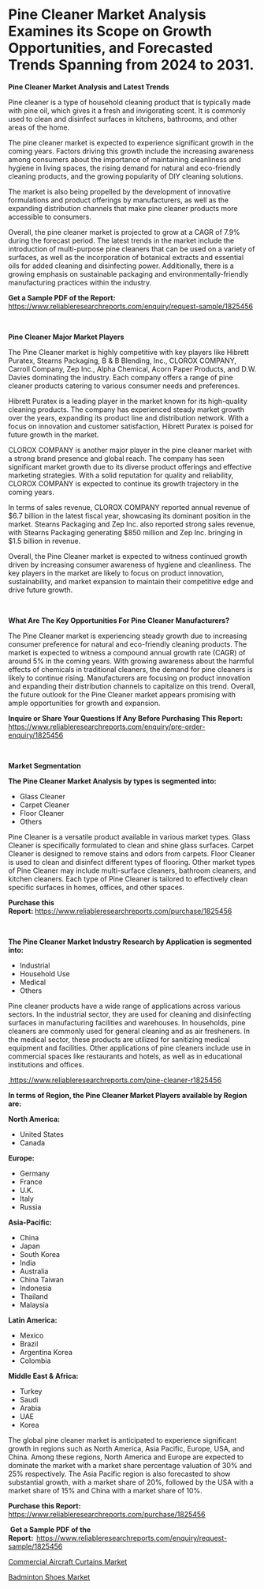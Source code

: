 <p><h1>Pine Cleaner Market Analysis Examines its Scope on Growth Opportunities, and Forecasted Trends Spanning from 2024 to 2031.</h1></p><p><strong>Pine Cleaner Market Analysis and Latest Trends</strong></p>
<p><p>Pine cleaner is a type of household cleaning product that is typically made with pine oil, which gives it a fresh and invigorating scent. It is commonly used to clean and disinfect surfaces in kitchens, bathrooms, and other areas of the home.</p><p>The pine cleaner market is expected to experience significant growth in the coming years. Factors driving this growth include the increasing awareness among consumers about the importance of maintaining cleanliness and hygiene in living spaces, the rising demand for natural and eco-friendly cleaning products, and the growing popularity of DIY cleaning solutions.</p><p>The market is also being propelled by the development of innovative formulations and product offerings by manufacturers, as well as the expanding distribution channels that make pine cleaner products more accessible to consumers.</p><p>Overall, the pine cleaner market is projected to grow at a CAGR of 7.9% during the forecast period. The latest trends in the market include the introduction of multi-purpose pine cleaners that can be used on a variety of surfaces, as well as the incorporation of botanical extracts and essential oils for added cleaning and disinfecting power. Additionally, there is a growing emphasis on sustainable packaging and environmentally-friendly manufacturing practices within the industry.</p></p>
<p><strong>Get a Sample PDF of the Report:&nbsp;</strong> <a href="https://www.reliableresearchreports.com/enquiry/request-sample/1825456">https://www.reliableresearchreports.com/enquiry/request-sample/1825456</a></p>
<p>&nbsp;</p>
<p><strong>Pine Cleaner Major Market Players</strong></p>
<p><p>The Pine Cleaner market is highly competitive with key players like Hibrett Puratex, Stearns Packaging, B & B Blending, Inc., CLOROX COMPANY, Carroll Company, Zep Inc., Alpha Chemical, Acorn Paper Products, and D.W. Davies dominating the industry. Each company offers a range of pine cleaner products catering to various consumer needs and preferences.</p><p>Hibrett Puratex is a leading player in the market known for its high-quality cleaning products. The company has experienced steady market growth over the years, expanding its product line and distribution network. With a focus on innovation and customer satisfaction, Hibrett Puratex is poised for future growth in the market.</p><p>CLOROX COMPANY is another major player in the pine cleaner market with a strong brand presence and global reach. The company has seen significant market growth due to its diverse product offerings and effective marketing strategies. With a solid reputation for quality and reliability, CLOROX COMPANY is expected to continue its growth trajectory in the coming years.</p><p>In terms of sales revenue, CLOROX COMPANY reported annual revenue of $6.7 billion in the latest fiscal year, showcasing its dominant position in the market. Stearns Packaging and Zep Inc. also reported strong sales revenue, with Stearns Packaging generating $850 million and Zep Inc. bringing in $1.5 billion in revenue.</p><p>Overall, the Pine Cleaner market is expected to witness continued growth driven by increasing consumer awareness of hygiene and cleanliness. The key players in the market are likely to focus on product innovation, sustainability, and market expansion to maintain their competitive edge and drive future growth.</p></p>
<p>&nbsp;</p>
<p><strong>What Are The Key Opportunities For Pine Cleaner Manufacturers?</strong></p>
<p><p>The Pine Cleaner market is experiencing steady growth due to increasing consumer preference for natural and eco-friendly cleaning products. The market is expected to witness a compound annual growth rate (CAGR) of around 5% in the coming years. With growing awareness about the harmful effects of chemicals in traditional cleaners, the demand for pine cleaners is likely to continue rising. Manufacturers are focusing on product innovation and expanding their distribution channels to capitalize on this trend. Overall, the future outlook for the Pine Cleaner market appears promising with ample opportunities for growth and expansion.</p></p>
<p><strong>Inquire or Share Your Questions If Any Before Purchasing This Report:</strong> <a href="https://www.reliableresearchreports.com/enquiry/pre-order-enquiry/1825456">https://www.reliableresearchreports.com/enquiry/pre-order-enquiry/1825456</a></p>
<p>&nbsp;</p>
<p><strong>Market Segmentation</strong></p>
<p><strong>The Pine Cleaner Market Analysis by types is segmented into:</strong></p>
<p><ul><li>Glass Cleaner</li><li>Carpet Cleaner</li><li>Floor Cleaner</li><li>Others</li></ul></p>
<p><p>Pine Cleaner is a versatile product available in various market types. Glass Cleaner is specifically formulated to clean and shine glass surfaces. Carpet Cleaner is designed to remove stains and odors from carpets. Floor Cleaner is used to clean and disinfect different types of flooring. Other market types of Pine Cleaner may include multi-surface cleaners, bathroom cleaners, and kitchen cleaners. Each type of Pine Cleaner is tailored to effectively clean specific surfaces in homes, offices, and other spaces.</p></p>
<p><strong>Purchase this Report:&nbsp;</strong><a href="https://www.reliableresearchreports.com/purchase/1825456">https://www.reliableresearchreports.com/purchase/1825456</a></p>
<p>&nbsp;</p>
<p><strong>The Pine Cleaner Market Industry Research by Application is segmented into:</strong></p>
<p><ul><li>Industrial</li><li>Household Use</li><li>Medical</li><li>Others</li></ul></p>
<p><p>Pine cleaner products have a wide range of applications across various sectors. In the industrial sector, they are used for cleaning and disinfecting surfaces in manufacturing facilities and warehouses. In households, pine cleaners are commonly used for general cleaning and as air fresheners. In the medical sector, these products are utilized for sanitizing medical equipment and facilities. Other applications of pine cleaners include use in commercial spaces like restaurants and hotels, as well as in educational institutions and offices.</p></p>
<p><a href="https://www.reliableresearchreports.com/pine-cleaner-r1825456">&nbsp;https://www.reliableresearchreports.com/pine-cleaner-r1825456</a></p>
<p><strong>In terms of Region, the Pine Cleaner Market Players available by Region are:</strong></p>
<p>
    <p> <strong> North America: </strong>
        <ul>
            <li>United States</li>
            <li>Canada</li>
        </ul>
        </p> 
    <p> <strong> Europe: </strong>
        <ul>
            <li>Germany</li>
            <li>France</li>
            <li>U.K.</li>
            <li>Italy</li>
            <li>Russia</li>
        </ul>
        </p> 
    <p> <strong> Asia-Pacific: </strong>
        <ul>
            <li>China</li>
            <li>Japan</li>
            <li>South Korea</li>
            <li>India</li>
            <li>Australia</li>
            <li>China Taiwan</li>
            <li>Indonesia</li>
            <li>Thailand</li>
            <li>Malaysia</li>
        </ul>
        </p> 
    <p> <strong> Latin America: </strong>
        <ul>
            <li>Mexico</li>
            <li>Brazil</li>
            <li>Argentina Korea</li>
            <li>Colombia</li>
        </ul>
        </p> 
    <p> <strong> Middle East & Africa: </strong>
        <ul>
            <li>Turkey</li>
            <li>Saudi</li>
            <li>Arabia</li>
            <li>UAE</li>
            <li>Korea</li>
        </ul>
    </p>
    </p>
<p><p>The global pine cleaner market is anticipated to experience significant growth in regions such as North America, Asia Pacific, Europe, USA, and China. Among these regions, North America and Europe are expected to dominate the market with a market share percentage valuation of 30% and 25% respectively. The Asia Pacific region is also forecasted to show substantial growth, with a market share of 20%, followed by the USA with a market share of 15% and China with a market share of 10%.</p></p>
<p><strong>Purchase this Report: </strong><a href="https://www.reliableresearchreports.com/purchase/1825456">https://www.reliableresearchreports.com/purchase/1825456</a></p>
<p>&nbsp;<strong>Get a Sample PDF of the Report:&nbsp;&nbsp;</strong><a href="https://www.reliableresearchreports.com/enquiry/request-sample/1825456">https://www.reliableresearchreports.com/enquiry/request-sample/1825456</a></p>
<p><strong></strong></p>
<p><p><a href="https://github.com/cameroneffertz/Market-Research-Report-List-1/blob/main/commercial-aircraft-curtains-market.md">Commercial Aircraft Curtains Market</a></p><p><a href="https://github.com/mbisetmhermsr/Market-Research-Report-List-3/blob/main/badminton-shoes-market.md">Badminton Shoes Market</a></p></p>